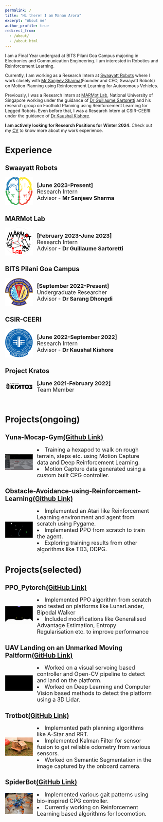 ```yaml
---
permalink: /
title: "Hi there! I am Manan Arora"
excerpt: "About me"
author_profile: true
redirect_from: 
  - /about/
  - /about.html
---
```


I am a Final Year undergrad at BITS Pilani Goa Campus majoring in Electronics and Communication Engineering. I am interested in Robotics and Reinforcement Learning.

Currently, I am working as a Research Intern at [Swaayatt Robots](https://www.swaayattrobots.com/) where I work closely with [Mr Sanjeev Sharma](https://www.swaayattrobots.com/)(Founder and CEO, Swaayatt Robots) on Motion Planning using Reinforcement Learning for Autonomous Vehicles.

Previously, I was a Research Intern at [MARMot Lab](https://www.marmotlab.org/), National University of Singapore working under the guidance of [Dr Guillaume Sartoretti](https://www.marmotlab.org/bio.html) and his research group on Foothold Planning using Reinforcement Learning for Legged Robots. Even before that, I was a Research Intern at CSIR-CEERI under the guidance of [Dr Kaushal Kishore](https://www.ceeri.res.in/profiles/kaushal-kishore/).

**I am actively looking for Research Positions for Winter 2024**. Check out my [CV](/files/MananAroraCV.pdf) to know more about my work experience.

# Experience
## Swaayatt Robots
<div class="row"> 
  <span style="width:20%; height:auto; display: inline-block; justify-content:center; vertical-align: middle;"><img src="/images/swaayatt.png" alt="Swaayatt Logo" style="max-width:90%; height:auto; object-fit: contain; margin:auto;"></span>
  <span style="width:75%; height:auto; display: inline-block; vertical-align: middle;font-size:large;"><b>[June 2023-Present]</b><br>Research Intern<br>Advisor - <b>Mr Sanjeev Sharma</b></span>
</div>

## MARMot Lab
<div class="row"> 
  <span style="width:20%; height:auto; display: inline-block; justify-content:center; vertical-align: middle;"><img src="/images/MARMot_lab.png" alt="Swaayatt Logo" style="max-width:90%; height:auto; object-fit: contain; margin:auto;"></span>
  <span style="width:75%; height:auto; display: inline-block; vertical-align: middle;font-size:large;"><b>[February 2023-June 2023]</b><br>Research Intern<br>Advisor - <b>Dr Guillaume Sartoretti</b></span>
</div>

## BITS Pilani Goa Campus
<div class="row"> 
  <span style="width:20%; height:auto; display: inline-block; justify-content:center; vertical-align: middle;"><img src="/images/site-logo.png" alt="Swaayatt Logo" style="max-width:90%; height:auto; object-fit: contain; margin:auto;"></span>
  <span style="width:75%; height:auto; display: inline-block; vertical-align: middle;font-size:large;"><b>[September 2022-Present]</b><br>Undergraduate Researcher<br>Advisor - <b>Dr Sarang Dhongdi</b></span>
</div>

## CSIR-CEERI
<div class="row"> 
  <span style="width:20%; height:auto; display: inline-block; justify-content:center; vertical-align: middle;"><img src="/images/CEERI.webp" alt="Swaayatt Logo" style="max-width:90%; height:auto; object-fit: contain; margin:auto;"></span>
  <span style="width:75%; height:auto; display: inline-block; vertical-align: middle;font-size:large;"><b>[June 2022-September 2022]</b><br>Research Intern<br>Advisor - <b>Dr Kaushal Kishore</b></span>
</div>

## Project Kratos
<div class="row"> 
  <span style="width:20%; height:auto; display: inline-block; justify-content:center; vertical-align: middle;"><img src="/images/kratos.png" alt="Swaayatt Logo" style="max-width:90%; height:auto; object-fit: contain; margin:auto;"></span>
  <span style="width:75%; height:auto; display: inline-block; vertical-align: middle;font-size:large;"><b>[June 2021-February 2022]</b><br>Team Member</span>
</div>  
<p>&nbsp;</p>

# Projects(ongoing)

## Yuna-Mocap-Gym[(Github Link)](https://github.com/Manaro-Alpha/Yuna_MoCap_gym)
<div class="row"> 
  <span style="width:20%; height:auto; display: inline-block; justify-content:center; vertical-align: middle;"><img src="/images/Yuna_walk.gif" alt="Spiderbot image" style="max-width:90%; height:auto; object-fit: contain; margin:auto;"></span>
  <span style="width:75%; height:auto; display: inline-block; vertical-align: middle;font-size:large;"><li>Training a hexapod to walk on rough terrain, steps etc. using Motion Capture data and Deep Reinforcement Learning.</li><li>Motion Capture data generated using a custom built CPG controller.</li></span>
</div>

## Obstacle-Avoidance-using-Reinforcement-Learning[(Github Link)](https://github.com/Manaro-Alpha/Obstacle-Avoidance-using-RL)
<div class="row"> 
  <span style="width:20%; height:auto; display: inline-block; justify-content:center; vertical-align: middle;"><img src="/images/Obsav.jpg" alt="Spiderbot image" style="max-width:90%; height:auto; object-fit: contain; margin:auto;"></span>
  <span style="width:75%; height:auto; display: inline-block; vertical-align: middle;font-size:large;"><li>Implemented an Atari like Reinforcement Learning environment and agent from scratch using Pygame.</li><li>Implemented PPO from scratch to train the agent.</li><li>Exploring training results from other algorithms like TD3, DDPG.</li></span>
</div>
  

# Projects(selected)

## PPO_Pytorch[(GitHub Link)](https://github.com/Manaro-Alpha/PPO_PyTorch)
<div class="row"> 
  <span style="width:20%; height:auto; display: inline-block; justify-content:center; vertical-align: middle;"><img src="/images/rl-video-LunarLanderContinuous-v2-episode-1000 .gif" alt="Lander img" style="max-width:90%; height:auto; object-fit: contain; margin:auto;"></span>
  <span style="width:75%; height:auto; display: inline-block; vertical-align: middle;font-size:large;"><li>Implemented PPO algorithm from scratch and tested on platforms like LunarLander, Bipedal Walker</li><li>Included modifications like Generalised Advantage Estimation, Entropy Regularisation etc. to improve performance</li></span>
</div>

## UAV Landing on an Unmarked Moving Paltform[(GitHub Link)](https://github.com/Manaro-Alpha/Drone-Landing-on-an-unamrked-moving-platform)
<div class="row"> 
  <span style="width:20%; height:auto; display: inline-block; justify-content:center; vertical-align: middle;"><img src="/images/lanfinGIF.gif" alt="Landing GIF" style="max-width:90%; height:auto; object-fit: contain; margin:auto;"></span>
  <span style="width:75%; height:auto; display: inline-block; vertical-align: middle;font-size:large;"><li>Worked on a visual servoing based controller and Open-CV pipeline to detect and land on the platform.</li><li>Worked on Deep Learning and Computer Vision based methods to detect the platform using a 3D Lidar.</li></span>
</div>

## Trotbot[(GitHub Link)]("https://github.com/ERC-BPGC/RAIN")
<div class="row"> 
  <span style="width:20%; height:auto; display: inline-block; justify-content:center; vertical-align: middle;"><img src="/images/trotbot.jpg" alt="Trotbot image" style="max-width:90%; height:auto; object-fit: contain; margin:auto;"></span>
  <span style="width:75%; height:auto; display: inline-block; vertical-align: middle;font-size:large;"><li>Implemented path planning algorithms like A-Star and RRT.</li><li>Implemented Kalman Filter for sensor fusion to get reliable odometry from various sensors.</li><li>Worked on Semantic Segmentation in the image captured by the onboard camera.</li></span>
</div>

## SpiderBot[(GitHub Link)](https://github.com/ERC-BPGC/SpiderBot)
<div class="row"> 
  <span style="width:20%; height:auto; display: inline-block; justify-content:center; vertical-align: middle;"><img src="/images/spiderbot.jpeg" alt="Spiderbot image" style="max-width:90%; height:auto; object-fit: contain; margin:auto;"></span>
  <span style="width:75%; height:auto; display: inline-block; vertical-align: middle;font-size:large;"><li>Implemented various gait patterns using bio-inspired CPG controller.</li><li>Currently working on Reinforcement Learning based algorithms for locomotion.</li></span>
</div>